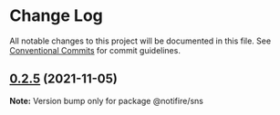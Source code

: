 # Change Log

All notable changes to this project will be documented in this file.
See [Conventional Commits](https://conventionalcommits.org) for commit guidelines.

## [0.2.5](https://github.com/novu-co/notifire/compare/v0.2.4...v0.2.5) (2021-11-05)

**Note:** Version bump only for package @notifire/sns
